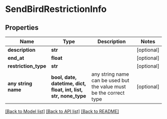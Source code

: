 # SendBirdRestrictionInfo


## Properties
Name | Type | Description | Notes
------------ | ------------- | ------------- | -------------
**description** | **str** |  | [optional] 
**end_at** | **float** |  | [optional] 
**restriction_type** | **str** |  | [optional] 
**any string name** | **bool, date, datetime, dict, float, int, list, str, none_type** | any string name can be used but the value must be the correct type | [optional]

[[Back to Model list]](../README.md#documentation-for-models) [[Back to API list]](../README.md#documentation-for-api-endpoints) [[Back to README]](../README.md)


